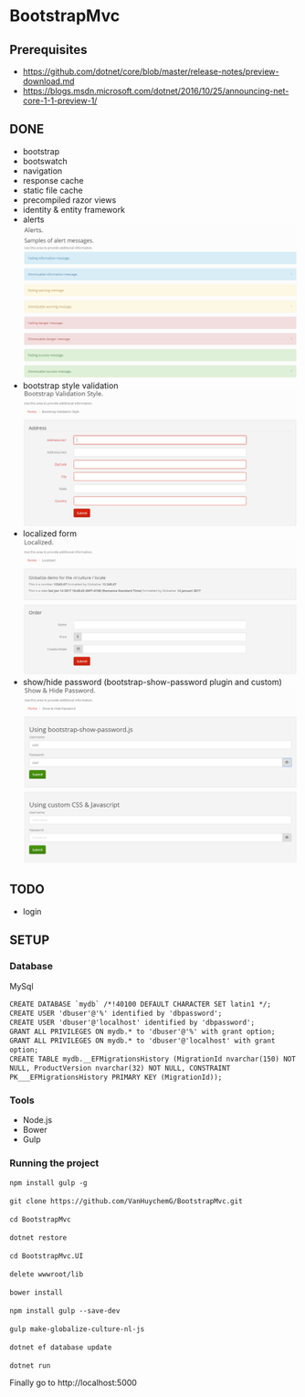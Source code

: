 # BootstrapMvc

## Prerequisites
* https://github.com/dotnet/core/blob/master/release-notes/preview-download.md
* https://blogs.msdn.microsoft.com/dotnet/2016/10/25/announcing-net-core-1-1-preview-1/

## DONE
* bootstrap
* bootswatch
* navigation
* response cache
* static file cache
* precompiled razor views
* identity & entity framework
* alerts
![alerts](https://raw.githubusercontent.com/VanHuychemG/BootstrapMvc/identity/BootstrapMvc.UI/wwwroot/images/alerts.png)
* bootstrap style validation
![alerts](https://raw.githubusercontent.com/VanHuychemG/BootstrapMvc/identity/BootstrapMvc.UI/wwwroot/images/bootstrap_validation.png)
* localized form
![alerts](https://raw.githubusercontent.com/VanHuychemG/BootstrapMvc/identity/BootstrapMvc.UI/wwwroot/images/localization.png)
* show/hide password (bootstrap-show-password plugin and custom)
![alerts](https://raw.githubusercontent.com/VanHuychemG/BootstrapMvc/identity/BootstrapMvc.UI/wwwroot/images/show_hide_password.png)


## TODO
* login

## SETUP

### Database

MySql

```
CREATE DATABASE `mydb` /*!40100 DEFAULT CHARACTER SET latin1 */;
CREATE USER 'dbuser'@'%' identified by 'dbpassword';
CREATE USER 'dbuser'@'localhost' identified by 'dbpassword';
GRANT ALL PRIVILEGES ON mydb.* to 'dbuser'@'%' with grant option;
GRANT ALL PRIVILEGES ON mydb.* to 'dbuser'@'localhost' with grant option;
CREATE TABLE mydb.__EFMigrationsHistory (MigrationId nvarchar(150) NOT NULL, ProductVersion nvarchar(32) NOT NULL, CONSTRAINT PK___EFMigrationsHistory PRIMARY KEY (MigrationId));
```

### Tools

* Node.js
* Bower
* Gulp

### Running the project

```
npm install gulp -g

git clone https://github.com/VanHuychemG/BootstrapMvc.git

cd BootstrapMvc

dotnet restore

cd BootstrapMvc.UI

delete wwwroot/lib

bower install

npm install gulp --save-dev

gulp make-globalize-culture-nl-js

dotnet ef database update

dotnet run
```

Finally go to http://localhost:5000

